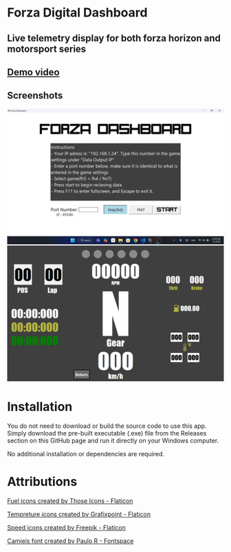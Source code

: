 # Forza Digital Dashboard
## Live telemetry display for both forza horizon and motorsport series

## [Demo video](https://www.youtube.com)

## Screenshots 
![Dashboard Screenshot](assets/dashboard_screenshot_1.png)
![Dashboard Screenshot](assets/dashboard_screenshot_2.png)

# Installation
You do not need to download or build the source code to use this app. Simply download the pre-built executable (.exe) file from the Releases section on this GitHub page and run it directly on your Windows computer.

No additional installation or dependencies are required.
# Attributions
[Fuel icons created by Those Icons - Flaticon](https://www.flaticon.com/free-icons/fuel)

[Tempreture icons created by Grafixpoint - Flaticon](https://www.flaticon.com/free-icons/tempreture)

[Speed icons created by Freepik - Flaticon](https://www.flaticon.com/free-icons/speed)

[Camieis font created by Paulo R - Fontspace](https://www.fontspace.com/camieis-font-f17248)
